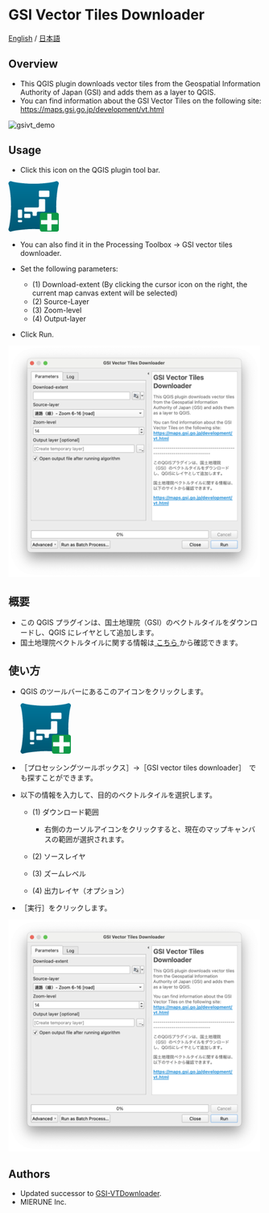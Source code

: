 # GSI Vector Tiles Downloader

[English](#Overview) / [日本語](#概要)

## Overview

- This QGIS plugin downloads vector tiles from the Geospatial Information Authority of Japan (GSI) and adds them as a layer to QGIS.
- You can find information about the GSI Vector Tiles on the following site: https://maps.gsi.go.jp/development/vt.html

![gsivt_demo](./imgs/gsivt.gif)

## Usage

- Click this icon on the QGIS plugin tool bar.

<img width="100" src="./imgs/icon.png" />

- You can also find it in the Processing Toolbox -> GSI vector tiles downloader.
- Set the following parameters:

  - (1) Download-extent (By clicking the cursor icon on the right, the current map canvas extent will be selected)
  - (2) Source-Layer
  - (3) Zoom-level
  - (4) Output-layer

- Click Run.

<img width="500" src="./imgs/parameters.png" />

## 概要

- この QGIS プラグインは、国土地理院（GSI）のベクトルタイルをダウンロードし、QGIS にレイヤとして追加します。
- 国土地理院ベクトルタイルに関する情報は[ こちら ](https://maps.gsi.go.jp/development/vt.html)から確認できます。

## 使い方

- QGIS のツールバーにあるこのアイコンをクリックします。

  <img width="100" src="./imgs/icon.png" />

- ［プロセッシングツールボックス］->［GSI vector tiles downloader］　でも探すことができます。
- 以下の情報を入力して、目的のベクトルタイルを選択します。

  - (1) ダウンロード範囲

    - 右側のカーソルアイコンをクリックすると、現在のマップキャンバスの範囲が選択されます。

  - (2) ソースレイヤ
  - (3) ズームレベル
  - (4) 出力レイヤ（オプション）

- ［実行］をクリックします。

<img width="500" src="./imgs/parameters.png" />

## Authors

- Updated successor to [GSI-VTDownloader](https://github.com/Kanahiro/GSI-VTDownloader).
- MIERUNE Inc.
